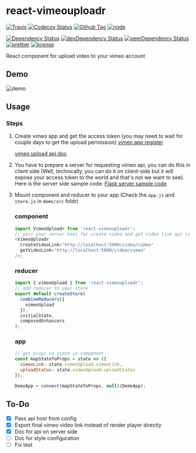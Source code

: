 # react-vimeouploadr

[![Travis][travis-badge]][travis]
[![Codecov Status][codecov-badge]][codecov]
[![Github Tag][githubtag-badge]][githubtag]
[![node][node]]()

[![Dependency Status][dependency-badge]][dependency]
[![devDependency Status][devdependency-badge]][devdependency]
[![peerDependency Status][peerdependency-badge]][peerdependency]
[![prettier][prettier-badge]][prettier]
[![license][license-badge]][license]

React component for upload video to your vimeo account

## Demo

![demo](http://g.recordit.co/lG2JE1ZXiY.gif)

## Usage

### Steps

1.  Create vimeo app and get the access token (you may need to wait for couple days to get the upload permission)
    [vimeo app register](https://developer.vimeo.com/apps)

    [vimeo upload api doc](https://developer.vimeo.com/api/upload/videos)

2.  You have to prepare a server for requesting vimeo api, you can do this in client side (Well, technically, you can do it on client-side but it will expose your access token to the world and that's not we want to see). Here is the server side sample code:
    [Flask server sample code](https://gist.github.com/ArvinH/42ad574cd8caf6ccd55afa7e2ad9c43a)

3.  Mount component and reducer to your app (Check the `app.js` and `store.js` in `demo/src` foldr)

    ### component

    ```js
    import VimeoUploadr from 'react-vimeouploadr';
    // pass your server host for create video and get video link api (see the servier side code sample)
    <VimeoUploadr
      createVideoLink="http://localhost:5000/video/vimeo"
      getVideoLink="http://localhost:5000/video/vimeo"
    />;
    ```

    ### reducer

    ```js
    import { vimeoUpload } from 'react-vimeouploadr';
    // add reducer to your store
    export default createStore(
      combineReducers({
        vimeoUpload
      }),
      initialState,
      composedEnhancers
    );
    ```

    ### app

    ```js
    // get props to state in component
    const mapStateToProps = state => ({
      vimeoLink: state.vimeoUpload.vimeoLink,
      uploadStatus: state.vimeoUpload.uploadStatus
    });

    DemoApp = connect(mapStateToProps, null)(DemoApp);
    ```

## To-Do

* [x] Pass api host from config
* [x] Export final vimeo video link instead of render player directly
* [x] Doc for api on server side
* [ ] Doc for style configuration
* [ ] Fix test

[travis-badge]: https://img.shields.io/travis/ArvinH/react-vimeouploadr/master.svg?style=flat-square
[travis]: https://travis-ci.org/ArvinH/react-vimeouploadr
[codecov-badge]: https://img.shields.io/codecov/c/github/ArvinH/react-vimeouploadr.svg?style=flat-square
[codecov]: https://codecov.io/github/ArvinH/react-vimeouploadr?branch=master
[node]: https://img.shields.io/node/v/react-vimeouploadr.svg?style=flat-square
[npm-badge]: https://img.shields.io/npm/v/react-vimeouploadr.svg?style=flat-square
[npm]: https://www.npmjs.com/package/react-vimeouploadr
[npm-downloads]: https://img.shields.io/npm/dt/react-vimeouploadr.svg?style=flat-square
[dependency-badge]: https://david-dm.org/ArvinH/react-vimeouploadr.svg?style=flat-square
[dependency]: https://david-dm.org/ArvinH/react-vimeouploadr
[devdependency-badge]: https://david-dm.org/ArvinH/react-vimeouploadr/dev-status.svg?style=flat-square
[devdependency]: https://david-dm.org/ArvinH/react-vimeouploadr#info=devDependencies
[peerdependency-badge]: https://david-dm.org/ArvinH/react-vimeouploadr/peer-status.svg?style=flat-square
[peerdependency]: https://david-dm.org/ArvinH/react-vimeouploadr#info=peerDependencies
[githubtag-badge]: https://img.shields.io/github/tag/ArvinH/react-vimeouploadr.svg?style=flat-square
[githubtag]: ./CHANGELOG.md
[license-badge]: https://img.shields.io/github/license/ArvinH/react-vimeouploadr.svg?style=flat-square
[license]: http://michaelhsu.mit-license.org/
[prettier-badge]: https://img.shields.io/badge/styled_with-prettier-ff69b4.svg?style=flat-square
[prettier]: https://github.com/prettier/prettier
